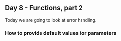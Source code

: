 ## Day 8 - Functions, part 2

Today we are going to look at error handling. 

### How to provide default values for parameters


















